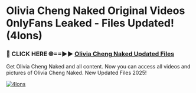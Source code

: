 # Olivia Cheng Naked Original Videos 0nlyFans Leaked - Files Updated! (4lons)

<h3>🔴 CLICK HERE 🌐==►► <a href="https://tinyurl.com/yckcrads" rel="nofollow">Olivia Cheng Naked Updated Files</a></h3>

Get Olivia Cheng Naked and all content. Now you can access all videos and pictures of Olivia Cheng Naked. New Updated Files 2025!

[![4lons](https://i.imgur.com/hpKpOFt.gif)](https://tinyurl.com/yckcrads)
